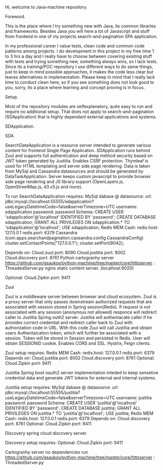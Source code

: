 Hi, welcome to Java-machine repository.

Foreword.

This is the place where I try something new with Java, its common libraries and frameworks. Besides Java you will here a lot of Javascript and stuff from frontend in one of my projects search-and-pagination SPA application.

In my professional career I value tests, clean code and common code patterns among projects. I do development in this project in my free time 1 to 3 hrs a day and I really have to choose between covering existing stuff with tests and trying something new, something always wins, so I lack tests. Since its a training/POC repository I use different ways to do same things, just to keep in mind possible approaches, it makes the code less clear but leaves alternatives in implementation. Please keep in mind that I really lack time to conduct clean here, so if you see something does not look good to you, sorry, its a place where learning and concept proving is in focus.

Setup.

Most of the repository modules are selfexplanatory, quite easy to run and require no additional setup. That does not apply to search-and-pagination (SDApplication) that is highly dependant external applications and systems.

SDApplication.

SDA

SearchDataApplication is a resource server intended to generate various content for frontend Single Page Application. SDApplication runs behind Zuul and supports full authentication and deep method security based on JWT token generated by Justitia. Enables CSRF protection. Thymleaf is used for HTML templating and server side page rendering. Data is taken from MySql and Cassandra datasources and should be generated by DataTaskApplication. Server keeps custom javascript to provide browser side page rendering and JS library support (OpenLayers.js, OpenStreetMap.js, d3.v5.js and more).

To run SearchDataApplication requires:
MySql dabase @ datasource:
	url: jdbc:mysql://localhost:55555/sdapplication?useLegacyDatetimeCode=false&serverTimezone=UTC
	username: sdapplication
	password: password
	Schema:
		CREATE USER 'sdapplication'@'localhost' IDENTIFIED BY 'password';
		CREATE DATABASE sdapplication;
		GRANT ALL PRIVILEGES ON sdapplication.* TO 'sdapplication'@'localhost';
		USE sdapplication;
Redis MEM Cash:
	redis.host: 127.0.0.1
	redis.port: 6379
Cassandra (com.apps.searchandpagination.cassandra.config.CassandraConfig)
	cluster.setContactPoints("127.0.0.1");
    cluster.setPort(9042);

Depends on:
	Cloud.zuul port: 8090
	Cloud.justitia port: 8002
	Cloud.discovery port: 8761
	Python cartogranhy server https://github.com/gsaukov/python-machine/tree/master/core/httpserver : ThreadedServer.py
	nginx static content server. (localhost:9020)

Optional:
	Cloud.Zipkin port: 9411

Zuul

Zuul is a middleware server between browser and cloud ecosystem. Zuul is a proxy server that only passes downstream authorized requests that are associated with session stored in Spring session(Redis). If request is not associated with any session (anonynous not allowed) responce will redirect caller to Justitia Spring outh2 server. Justitia will authentacate caller if he provides correct credential and redirect caller back to Zuul with authorization code in URL. With this code Zuul will call Justitia and obtain users Authentaication token, which will further be associated with a session. Token will be stored in Session and persisted in Redis. User will obtain SESSIONID cookie. Enables CORS and SSL. Hystrix, Feign clients.

Zuul setup requires:
Redis MEM Cash:
	redis.host: 127.0.0.1
	redis.port: 6379
Depends on:
	Cloud.justitia port: 8002
	Cloud.discovery port: 8761
Optional:
	Cloud.Zipkin port: 9411

Justitia
Spring boot oauth2 server implementation inteded to keep sensetive credential data and generate JWT tokens for external and internal systems.

Justitia setup requires:
MySql dabase @ datasource:
    url: jdbc:mysql://localhost:55555/justitia?useLegacyDatetimeCode=false&serverTimezone=UTC
    username: justitia
    password: password
	Schema:
		CREATE USER 'justitia'@'localhost' IDENTIFIED BY 'password';
		CREATE DATABASE justitia;
		GRANT ALL PRIVILEGES ON justitia.* TO 'justitia'@'localhost';
		USE justitia;
Redis MEM Cash:
	redis.host: 127.0.0.1
	redis.port: 6379
Depends on:
	Cloud.discovery port: 8761
Optional:
	Cloud.Zipkin port: 9411

Discovery
spring cloud discovery server.

Discovery setup requires:
Optional:
	Cloud.Zipkin port: 9411

Cartogranhy server
	no dependencies run https://github.com/gsaukov/python-machine/tree/master/core/httpserver : ThreadedServer.py




